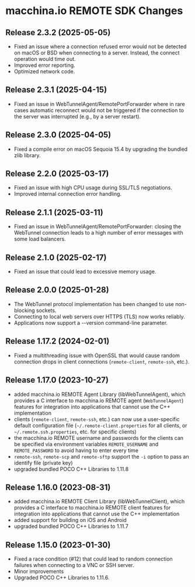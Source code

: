 # macchina.io REMOTE SDK Changes


## Release 2.3.2 (2025-05-05)

- Fixed an issue where a connection refused error would not be detected on
  macOS or BSD when connecting to a server. Instead, the connect operation
  would time out.
- Improved error reporting.
- Optimized network code.


## Release 2.3.1 (2025-04-15)

- Fixed an issue in WebTunnelAgent/RemotePortForwarder where in rare cases automatic
  reconnect would not be triggered if the connection to the server was interrupted
  (e.g., by a server restart).


## Release 2.3.0 (2025-04-05)

- Fixed a compile error on macOS Sequoia 15.4 by upgrading the bundled zlib library.


## Release 2.2.0 (2025-03-17)

- Fixed an issue with high CPU usage during SSL/TLS negotiations.
- Improved internal connection error handling.


## Release 2.1.1 (2025-03-11)

- Fixed an issue in WebTunnelAgent/RemotePortForwarder: closing the WebTunnel connection
  leads to a high number of error messages with some load balancers.


## Release 2.1.0 (2025-02-17)

- Fixed an issue that could lead to excessive memory usage.


## Release 2.0.0 (2025-01-28)

- The WebTunnel protocol implementation has been changed to use non-blocking sockets.
- Connecting to local web servers over HTTPS (TLS) now works reliably.
- Applications now support a --version command-line parameter.


## Release 1.17.2 (2024-02-01)

- Fixed a multithreading issue with OpenSSL that would cause random connection drops in
  client connections (`remote-client`, `remote-ssh`, etc.).


## Release 1.17.0 (2023-10-27)

- added macchina.io REMOTE Agent Library (libWebTunnelAgent), which provides a C interface to macchina.io REMOTE agent (`WebTunnelAgent`) features for integration into applications that cannot use the C++ implementation
- clients (`remote-client`, `remote-ssh`, etc.) can now use a user-specific default configuration file (`~/.remote-client.properties` for all clients, or `~/.remote.ssh.properties`, etc. for specific clients)
- the macchina.io REMOTE username and passwords for the clients can be specified via environment variables `REMOTE_USERNAME` and `REMOTE_PASSWORD` to avoid having to enter every time
- `remote-ssh`, `remote-scp` and `remote-sftp` support the `-i` option to pass an identify file (private key)
- upgraded bundled POCO C++ Libraries to 1.11.8


## Release 1.16.0 (2023-08-31)

- added macchina.io REMOTE Client Library (libWebTunnelClient), which provides a C interface to macchina.io REMOTE client features for integration into applications that cannot use the C++ implementation
- added support for building on iOS and Android
- upgraded bundled POCO C++ Libraries to 1.11.7


## Release 1.15.0 (2023-01-30)

- Fixed a race condition (#12) that could lead to random connection failures when connecting to a VNC or SSH server.
- Minor improvements
- Upgraded POCO C++ Libraries to 1.11.6.
